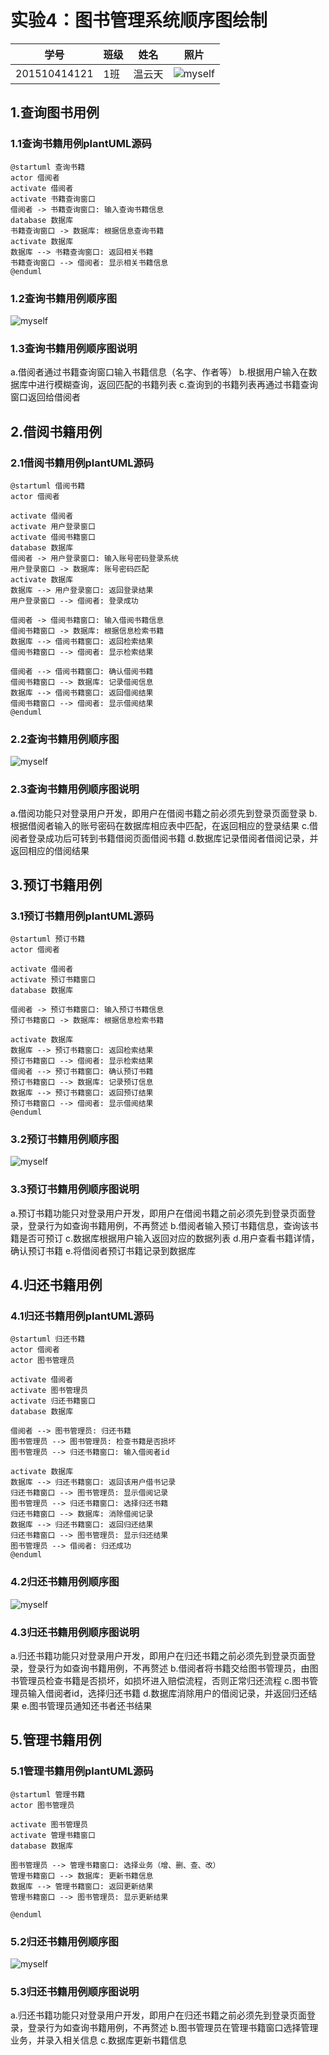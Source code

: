 实验4：图书管理系统顺序图绘制
======
| 学号 | 班级 | 姓名 | 照片 |
| ---- | ---  | ---- | ---- |
| 201510414121 | 1班  |  温云天   | ![myself](../myself.jpg) |

1.查询图书用例
-----
### 1.1查询书籍用例plantUML源码
```
@startuml 查询书籍
actor 借阅者
activate 借阅者
activate 书籍查询窗口
借阅者 -> 书籍查询窗口: 输入查询书籍信息
database 数据库
书籍查询窗口 -> 数据库: 根据信息查询书籍
activate 数据库
数据库 --> 书籍查询窗口: 返回相关书籍
书籍查询窗口 --> 借阅者: 显示相关书籍信息
@enduml
```
### 1.2查询书籍用例顺序图
![myself](./out/1/查询书籍.png)
### 1.3查询书籍用例顺序图说明
a.借阅者通过书籍查询窗口输入书籍信息（名字、作者等）
b.根据用户输入在数据库中进行模糊查询，返回匹配的书籍列表
c.查询到的书籍列表再通过书籍查询窗口返回给借阅者

2.借阅书籍用例
-----
### 2.1借阅书籍用例plantUML源码
```
@startuml 借阅书籍
actor 借阅者

activate 借阅者
activate 用户登录窗口
activate 借阅书籍窗口
database 数据库
借阅者 -> 用户登录窗口: 输入账号密码登录系统
用户登录窗口 -> 数据库: 账号密码匹配
activate 数据库
数据库 --> 用户登录窗口: 返回登录结果
用户登录窗口 --> 借阅者: 登录成功

借阅者 -> 借阅书籍窗口: 输入借阅书籍信息
借阅书籍窗口 -> 数据库: 根据信息检索书籍
数据库 --> 借阅书籍窗口: 返回检索结果
借阅书籍窗口 --> 借阅者: 显示检索结果

借阅者 --> 借阅书籍窗口: 确认借阅书籍
借阅书籍窗口 --> 数据库: 记录借阅信息
数据库 --> 借阅书籍窗口: 返回借阅结果
借阅书籍窗口 --> 借阅者: 显示借阅结果
@enduml
```
### 2.2查询书籍用例顺序图
![myself](./out/2/借阅书籍.png)
### 2.3查询书籍用例顺序图说明
a.借阅功能只对登录用户开发，即用户在借阅书籍之前必须先到登录页面登录
b.根据借阅者输入的账号密码在数据库相应表中匹配，在返回相应的登录结果
c.借阅者登录成功后可转到书籍借阅页面借阅书籍
d.数据库记录借阅者借阅记录，并返回相应的借阅结果

3.预订书籍用例
-----
### 3.1预订书籍用例plantUML源码
```
@startuml 预订书籍
actor 借阅者

activate 借阅者
activate 预订书籍窗口
database 数据库

借阅者 -> 预订书籍窗口: 输入预订书籍信息
预订书籍窗口 -> 数据库: 根据信息检索书籍

activate 数据库
数据库 --> 预订书籍窗口: 返回检索结果
预订书籍窗口 --> 借阅者: 显示检索结果
借阅者 --> 预订书籍窗口: 确认预订书籍
预订书籍窗口 --> 数据库: 记录预订信息
数据库 --> 预订书籍窗口: 返回预订结果
预订书籍窗口 --> 借阅者: 显示借阅结果
@enduml
```
### 3.2预订书籍用例顺序图
![myself](./out/3/预订书籍.png)
### 3.3预订书籍用例顺序图说明
a.预订书籍功能只对登录用户开发，即用户在借阅书籍之前必须先到登录页面登录，登录行为如查询书籍用例，不再赘述
b.借阅者输入预订书籍信息，查询该书籍是否可预订
c.数据库根据用户输入返回对应的数据列表
d.用户查看书籍详情，确认预订书籍
e.将借阅者预订书籍记录到数据库

4.归还书籍用例
-----
### 4.1归还书籍用例plantUML源码
```
@startuml 归还书籍
actor 借阅者
actor 图书管理员

activate 借阅者
activate 图书管理员
activate 归还书籍窗口
database 数据库

借阅者 --> 图书管理员: 归还书籍
图书管理员 --> 图书管理员: 检查书籍是否损坏
图书管理员 --> 归还书籍窗口: 输入借阅者id

activate 数据库
数据库 --> 归还书籍窗口: 返回该用户借书记录
归还书籍窗口 --> 图书管理员: 显示借阅记录
图书管理员 --> 归还书籍窗口: 选择归还书籍
归还书籍窗口 --> 数据库: 消除借阅记录
数据库 --> 归还书籍窗口: 返回归还结果
归还书籍窗口 --> 图书管理员: 显示归还结果
图书管理员 --> 借阅者: 归还成功
@enduml
```
### 4.2归还书籍用例顺序图
![myself](./out/4/归还书籍.png)
### 4.3归还书籍用例顺序图说明
a.归还书籍功能只对登录用户开发，即用户在归还书籍之前必须先到登录页面登录，登录行为如查询书籍用例，不再赘述
b.借阅者将书籍交给图书管理员，由图书管理员检查书籍是否损坏，如损坏进入赔偿流程，否则正常归还流程
c.图书管理员输入借阅者id，选择归还书籍
d.数据库消除用户的借阅记录，并返回归还结果
e.图书管理员通知还书者还书结果

5.管理书籍用例
-----
### 5.1管理书籍用例plantUML源码
```
@startuml 管理书籍
actor 图书管理员

activate 图书管理员
activate 管理书籍窗口
database 数据库

图书管理员 --> 管理书籍窗口: 选择业务（增、删、查、改）
管理书籍窗口 --> 数据库: 更新书籍信息
数据库 --> 管理书籍窗口: 返回更新结果
管理书籍窗口 --> 图书管理员: 显示更新结果

@enduml
```
### 5.2归还书籍用例顺序图
![myself](./out/5/管理书籍.png)
### 5.3归还书籍用例顺序图说明
a.归还书籍功能只对登录用户开发，即用户在归还书籍之前必须先到登录页面登录，登录行为如查询书籍用例，不再赘述
b.图书管理员在管理书籍窗口选择管理业务，并录入相关信息
c.数据库更新书籍信息